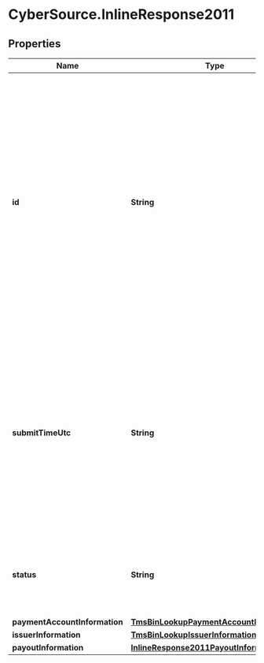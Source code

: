 # CyberSource.InlineResponse2011

## Properties
Name | Type | Description | Notes
------------ | ------------- | ------------- | -------------
**id** | **String** | An unique identification number generated by Cybersource to identify the submitted request. Returned by all services. It is also appended to the endpoint of the resource. On incremental authorizations, this value with be the same as the identification number returned in the original authorization response.  | [optional] 
**submitTimeUtc** | **String** | Time of request in UTC. Format: `YYYY-MM-DDThh:mm:ssZ` **Example** `2016-08-11T22:47:57Z` equals August 11, 2016, at 22:47:57 (10:47:57 p.m.). The `T` separates the date and the time. The `Z` indicates UTC.  Returned by Cybersource for all services.  | [optional] 
**status** | **String** | The status of the submitted transaction.  Possible values:  - COMPLETED  - MULTIPLE  - NO MATCH  | [optional] 
**paymentAccountInformation** | [**TmsBinLookupPaymentAccountInformation**](TmsBinLookupPaymentAccountInformation.md) |  | [optional] 
**issuerInformation** | [**TmsBinLookupIssuerInformation**](TmsBinLookupIssuerInformation.md) |  | [optional] 
**payoutInformation** | [**InlineResponse2011PayoutInformation**](InlineResponse2011PayoutInformation.md) |  | [optional] 


